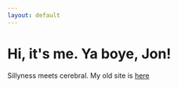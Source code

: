 ```yaml
---
layout: default
---
```

# Hi, it's me. Ya boye, Jon!

Sillyness meets cerebral. My old site is [here](https://jonsimeon.com/)
